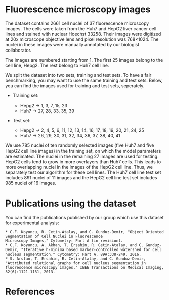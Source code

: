 # Fluorescence microscopy images

The dataset contains 2661 cell nuclei of 37 fluorescence microscopy images. The cells were taken from the Huh7 and HepG2 liver cancer cell lines and stained with nuclear Hoechst 33258. Their images were digitized at 20x microscope objective lens and pixel resolution was 768×1024. The nuclei in these images were manually annotated by our biologist collaborator.

The images are numbered starting from 1. The first 25 images belong to the cell line, Hepg2. The rest belong to Huh7 cell line. 

We split the dataset into two sets, training and test sets. To have a fair benchmarking, you may want to use the same training and test sets. Below, you can find the images used for training and test sets, seperately.


* Training set: 
    * Hepg2 -> 1, 3, 7, 15, 23
    * Huh7 -> 27, 28, 33, 35, 39
    
* Test set: 
    * Hepg2 -> 2, 4, 5, 6, 11, 12, 13, 14, 16, 17, 18, 19, 20, 21, 24, 25
    * Huh7 -> 26, 29, 30, 31, 32, 34, 36, 37, 38, 40, 41
    
We use 785 nuclei of ten randomly selected images (five Huh7 and five HepG2 cell line images) in the training set, on which the model parameters are estimated. The nuclei in the remaining 27 images are used for testing. HepG2 cells tend to grow in more overlayers than Huh7 cells. This leads to more overlapping nuclei in the images of the HepG2 cell line. Thus, we separately test our algorithm for these cell lines. The Huh7 cell line test set includes 891 nuclei of 11 images and the HepG2 cell line test set includes 985 nuclei of 16 images.

# Publications using the dataset
You can find the publications published by our group which use this dataset for experimental analysis:
```
* C.F. Koyuncu, R. Cetin-Atalay, and C. Gunduz-Demir, "Object Oriented Segmentation of Cell Nuclei in Fluorescence
Microscopy Images," Cytometry: Part A (in revision).
* C.F. Koyuncu, A. Akhan, T. Ersahin, R. Cetin-Atalay, and C. Gunduz-Demir, "Iterative h-minima based marker-controlled watershed for cell nucleus segmentation," Cytometry: Part A, 89A:338-249, 2016.
* S. Arslan, T. Ersahin, R. Cetin-Atalay, and C. Gunduz-Demir, "Attributed relational graphs for cell nucleus segmentation in fluorescence microscopy images," IEEE Transactions on Medical Imaging, 32(6):1121-1131, 2013.
```
# References

